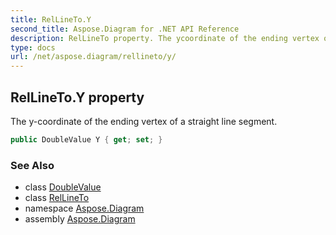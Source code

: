 ```yaml
---
title: RelLineTo.Y
second_title: Aspose.Diagram for .NET API Reference
description: RelLineTo property. The ycoordinate of the ending vertex of a straight line segment
type: docs
url: /net/aspose.diagram/rellineto/y/
---
```

## RelLineTo.Y property

The y-coordinate of the ending vertex of a straight line segment.

```csharp
public DoubleValue Y { get; set; }
```

### See Also

* class [DoubleValue](../../doublevalue/)
* class [RelLineTo](../)
* namespace [Aspose.Diagram](../../rellineto/)
* assembly [Aspose.Diagram](../../../)


